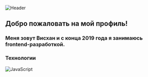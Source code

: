 ![Header](https://github.com/musovvir/musovvir/blob/main/assets/header.png)

## Добро пожаловать на мой профиль!

### Меня зовут Висхан и с конца 2019 года я занимаюсь frontend-разработкой.

### Технологии

![JavaScript](https://img.shields.io/badge/JavaScript-266132?style=for-the-badge&logo=appveyor)
